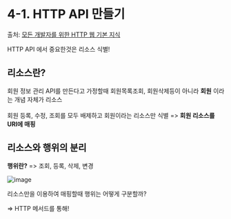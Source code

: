 # 4-1. HTTP API 만들기 
 
 출처: [모든 개발자를 위한 HTTP 웹 기본 지식](https://www.inflearn.com/course/http-%EC%9B%B9-%EB%84%A4%ED%8A%B8%EC%9B%8C%ED%81%AC/dashboard)
 
  HTTP API 에서 중요한것은 리소스 식별!
 
 ## 리소스란?
 
   회원 정보 관리 API를 만든다고 가정할때 회원목록조회, 회원삭제등이 아니라 **회원** 이라는 개념 자체가 리소스
  <br><br>
   회원 등록, 수정, 조회를 모두 배제하고 회원이라는 리소스만 식별 => **회원 리소스를 URI에 매핑**
  <br>
  
 ## 리소스와 행위의 분리
 
   **행위란?**  => 조회, 등록, 삭제, 변경 

   ![image](https://user-images.githubusercontent.com/83762364/180719140-d2b4fdac-a237-4cfa-b864-09a0d08344e9.png)

   리소스만을 이용하여 매핑할때 행위는 어떻게 구분할까?
   
   => HTTP 메서드를 통해!
   
   
   
   
  
  
